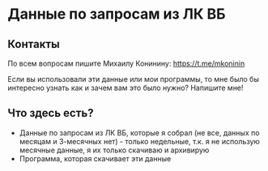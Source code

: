 # Данные по запросам из ЛК ВБ
## Контакты

По всем вопросам пишите Михаилу Конинину: https://t.me/mkoninin

Если вы использовали эти данные или мои программы, то мне было бы интересно узнать как и зачем вам это было нужно? Напишите мне!

## Что здесь есть?
* Данные по запросам из ЛК ВБ, которые я собрал (не все, данных по месяцам и 3-месячных нет) - только недельные, т.к. я не использую месячные данные, я их только скачиваю и архивирую
* Программа, которая скачивает эти данные